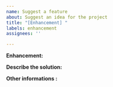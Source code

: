```yaml
---
name: Suggest a feature
about: Suggest an idea for the project
title: "[Enhancement] "
labels: enhancement
assignees: ''

---
```


<!---You can remove all the sections that aren't needed--->

<!---A clear description of your idea, ex: I'd like to see...--->
**Enhancement:**

<!---A clear description of the solution.--->
**Describe the solution:**

<!---Add misc informations here.--->
**Other informations :**
